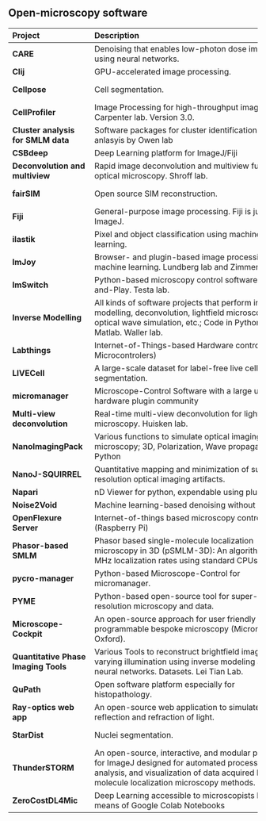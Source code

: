 ## Open-microscopy software

| <div style="width:150px">Project</div>  | <div style="width:400px">Description</div> | <div style="width:150px">Resources</div> |
| :---| :--- | :---
| **CARE** |Denoising that enables low-photon dose imaging using neural networks. | [Weigert2018](https://doi.org/10.1038/s41592-018-0216-7). [GitHub](https://github.com/CSBDeep/CSBDeep)
| **Clij**| GPU-accelerated image processing.|[Haase2020](https://www.nature.com/articles/s41592-019-0650-1) [GitHub](https://clij.github.io/)
| **Cellpose**  | Cell segmentation.  |[Stringer2021](https://doi.org/10.1038/s41592-020-01018-x), [GitHub](https://github.com/MouseLand/cellpose)
| **CellProfiler** | Image Processing for high-throughput imaging. Carpenter lab. Version 3.0.| [Website](https://cellprofiler.org/) | [McQuin2018](https://doi.org/10.1371/journal.pbio.2005970)
| **Cluster analysis for SMLM data**  | Software packages for cluster identification and anlasyis by Owen lab | [Rubin-Delanchy2015](https://doi.org/10.1038/nmeth.3612)
| **CSBdeep** | Deep Learning platform for ImageJ/Fiji| [Website](https://csbdeep.bioimagecomputing.com/)
| **Deconvolution and multiview** | Rapid image deconvolution and multiview fusion for optical microscopy. Shroff lab.| [Guo2020](https://doi.org/10.1038/s41587-020-0560-x), [GitHub](https://github.com/eguomin/regDeconProject)
| **fairSIM** | Open source SIM reconstruction. | [Website](https://www.fairsim.org/), [Müller2016](https://doi.org/10.1038/ncomms10980), [GitHub](https://github.com/fairSIM/fairSIM)
| **Fiji** | General-purpose image processing. Fiji is just ImageJ. |[Schindelin2012](https://doi.org/10.1038/nmeth.2019), [Website](https://fiji.sc/)
| **ilastik** | Pixel and object classification using machine learning.  |[Berg2019](https://doi.org/10.1038/s41592-019-0582-9), [Website](https://www.ilastik.org/), [GitHub](https://github.com/ilastik/ilastik)
| **ImJoy** | Browser- and plugin-based image processing and machine learning. Lundberg lab and Zimmer lab. | [Ouyang2019](https://doi.org/10.1038/s41592-019-0627-0), [Website](http://imjjoy.io/)
| **ImSwitch**  | Python-based microscopy control software, Plug-and-Play. Testa lab.| [CasasMoreno2021](https://doi.org/10.21105/joss.03394), [GitHub](https://github.com/kasasxav/ImSwitch)
| **Inverse Modelling** | All kinds of software projects that perform inverse modelling, deconvolution, lightfield microscopy, optical wave simulation, etc.; Code in Python, Matlab. Waller lab. |[GitHub](https://github.com/Waller-Lab)
| **Labthings** | Internet-of-Things-based Hardware control (e.g. Microcontrolers) | [GitHub](https://github.com/labthings/python-labthings)|
| **LIVECell** | A large-scale dataset for label-free live cell segmentation. | [Edlund2021](https://doi.org/10.1038/s41592-021-01249-6)
| **micromanager** | Microscope-Control Software with a large user and hardware plugin community |[Edelstein2010]( https://doi.org/10.1002/0471142727.mb1420s92), [Website](https://micro-manager.org/)
| **Multi-view deconvolution** | Real-time multi-view deconvolution for lightsheet microscopy. Huisken lab. | [Schmid2015](https://doi.org/10.1093/bioinformatics/btv387) |
| **NanoImagingPack** | Various functions to simulate optical imaging in microscopy; 3D, Polarization, Wave propagation, etc. Python|[GitLab](https://gitlab.com/bionanoimaging/nanoimagingpack)
| **NanoJ-SQUIRREL** | Quantitative mapping and minimization of super-resolution optical imaging artifacts. |[Culley2018](https://doi.org/10.1038/nmeth.4605), [GitHub](https://github.com/superresolusian/NanoJ-SQUIRREL)
| **Napari** | nD Viewer for python, expendable using plugins | [Website](https://napari.org/), [GitHub](https://github.com/napari/napari)
| **Noise2Void** | Machine learning-based denoising without datasets. | [Krull2019](http://arxiv.org/abs/1811.10980), [GitHub](https://github.com/juglab/n2v)
| **OpenFlexure Server** | Internet-of-things based microscopy control (Raspberry Pi) | [Website](http://openflexure.org/) |
| **Phasor-based SMLM** |Phasor based single-molecule localization microscopy in 3D (pSMLM-3D): An algorithm for MHz localization rates using standard CPUs |[Martens2017](https://doi.org/10.1063/1.5005899), [GitHub](https://github.com/kjamartens/thunderstorm)
| **pycro-manager** |Python-based Microscope-Control for micromanager. |[Pinkard2021](https://doi.org/10.1038/s41592-021-01087-6), [GitHub](https://github.com/micro-manager/pycro-manager)
| **PYME** |Python-based open-source tool for super-resolution microscopy and data. |[Marin2021](https://doi.org/10.1038/s41592-021-01165-9), [GitHub](https://github.com/python-microscopy/python-microscopy)
| **Microscope-Cockpit**  |An open-source approach for user friendly fully programmable bespoke microscopy (Micron, Oxford).| [Website](https://micronoxford.com/python-microscope-cockpit), [GitHub](https://github.com/MicronOxford)
| **Quantitative Phase Imaging Tools** | Various Tools to reconstruct brightfield images under varying illumination using inverse modeling and neural networks. Datasets. Lei Tian Lab. |[Website](https://sites.bu.edu/tianlab/open-source/), [GitHub](https://github.com/bu-cisl )
| **QuPath** | Open software platform especially for histopathology. |[Bankhead2017](https://doi.org/10.1038/s41598-017-17204-5), [GitHub](https://qupath.github.io/),  
| **Ray-optics web app** | An open-source web application to simulate reflection and refraction of light. | [GitHub/Website](https://ricktu288.github.io/ray-optics/)
| **StarDist**  | Nuclei segmentation. | [Weigert2019](http://arxiv.org/abs/1908.03636), [GitHub](https://github.com/stardist/stardist)
| **ThunderSTORM** |An open-source, interactive, and modular plug-in for ImageJ designed for automated processing, analysis, and visualization of data acquired by single molecule localization microscopy methods. |[Ovesný2014](https://doi.org/10.1093/bioinformatics/btu202), [GitHub](http://zitmen.github.io/thunderstorm/)
| **ZeroCostDL4Mic**  | Deep Learning accessible to microscopists by means of Google Colab Notebooks |[Chamier2021](https://doi.org/10.1038/s41467-021-22518-0),  [GitHub](https://github.com/HenriquesLab/ZeroCostDL4Mic)
